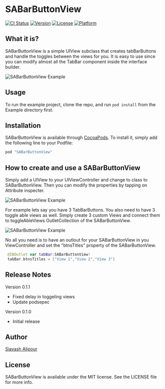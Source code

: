 # SABarButtonView

[![CI Status](http://img.shields.io/travis/Siavash/SABarButtonView.svg?style=flat)](https://travis-ci.org/Siavash/SABarButtonView)
[![Version](https://img.shields.io/cocoapods/v/SABarButtonView.svg?style=flat)](http://cocoapods.org/pods/SABarButtonView)
[![License](https://img.shields.io/cocoapods/l/SABarButtonView.svg?style=flat)](http://cocoapods.org/pods/SABarButtonView)
[![Platform](https://img.shields.io/cocoapods/p/SABarButtonView.svg?style=flat)](http://cocoapods.org/pods/SABarButtonView)

## What it is?

SABarButtonView is a simple UIView subclass that creates tabBarButtons and handle the toggles between the views for you. It is easy to use since you can modify almost all the TabBar component inside the interface builder.

![SABarButtonView Example](http://i.imgur.com/vjPrB05.gif)

## Usage

To run the example project, clone the repo, and run `pod install` from the Example directory first.

## Installation

SABarButtonView is available through [CocoaPods](http://cocoapods.org). To install
it, simply add the following line to your Podfile:

```ruby
pod "SABarButtonView"
```
## How to create and use a SABarButtonView

Simply add a UIView to your UIViewController and change to class to SABarButtonView. Then you can modify the properties by tapping on Attribute inspecter.

![SABarButtonView Example](http://i.imgur.com/36qbpEU.gif)


For example lets say you have 3 TabBarButtons. You also need to have 3 toggle able views as well. Simply create 3 custom Views and connect them to toggleAbleViews OutletCollection of the SABarButtonView.

![SABarButtonView Example](http://i.imgur.com/1Z2rle6.gif)

No all you need is to have an outlout for your SABarButtonView in you ViewController and set the "btnsTitles" property of the SABarButtonView.

```swift
 @IBOutlet var tabBar:SABarButtonView!
 tabBar.btnsTitles = ["View 1","View 2","View 3"]
```
## Release Notes

Version 0.1.1
* Fixed delay in toggeling views
* Update podsepec

Version 0.1.0
* Initial release
## Author

[Siavash Alipour](http://www.siavashalipour.com)

## License

SABarButtonView is available under the MIT license. See the LICENSE file for more info.
